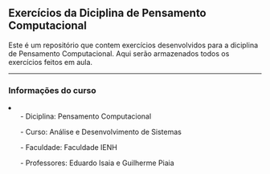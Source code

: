 <h2>Exercícios da Diciplina de Pensamento Computacional</h2>

Este é um repositório que contem exercícios desenvolvidos para a diciplina de Pensamento Computacional.
Aqui serão armazenados todos os exercícios feitos em aula.
<hr>

<h3>Informações do curso</h3>
  <li>
    <ul>- Diciplina: Pensamento Computacional</ul>
    <ul>- Curso: Análise e Desenvolvimento de Sistemas</ul>
    <ul>- Faculdade: Faculdade IENH</ul>
    <ul>- Professores: Eduardo Isaia e Guilherme Piaia</ul>
  </li>

    
